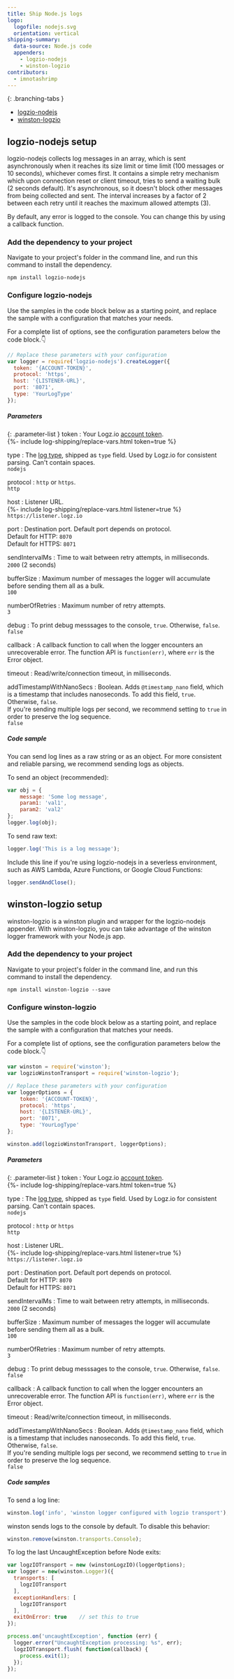 ```yaml
---
title: Ship Node.js logs
logo:
  logofile: nodejs.svg
  orientation: vertical
shipping-summary:
  data-source: Node.js code
  appenders:
    - logzio-nodejs
    - winston-logzio
contributors:
  - imnotashrimp
---
```


<div class="branching-container">

{: .branching-tabs }
  * [logzio-nodejs](#logzio-nodejs-config)
  * [winston-logzio](#winston-logzio-config)

<div id="logzio-nodejs-config">

## logzio-nodejs setup

logzio-nodejs collects log messages in an array, which is sent asynchronously when it reaches its size limit or time limit (100 messages or 10 seconds), whichever comes first.
It contains a simple retry mechanism which upon connection reset or client timeout, tries to send a waiting bulk (2 seconds default).
It's asynchronous, so it doesn't block other messages from being collected and sent.
The interval increases by a factor of 2 between each retry until it reaches the maximum allowed attempts (3).

By default, any error is logged to the console.
You can change this by using a callback function.

### Add the dependency to your project

Navigate to your project's folder in the command line, and run this command to install the dependency.

```shell
npm install logzio-nodejs
```

### Configure logzio-nodejs

Use the samples in the code block below as a starting point, and replace the sample with a configuration that matches your needs.

For a complete list of options, see the configuration parameters below the code block.👇

```js
// Replace these parameters with your configuration
var logger = require('logzio-nodejs').createLogger({
  token: '{ACCOUNT-TOKEN}',
  protocol: 'https',
  host: '{LISTENER-URL}',
  port: '8071',
  type: 'YourLogType'
});
```

##### Parameters

{: .parameter-list }
token <span class="required-param"></span>
  : Your Logz.io [account token](https://app.logz.io/#/dashboard/settings/general). <br />
    {%- include log-shipping/replace-vars.html token=true %} <br />

type
  : The [log type](https://docs.logz.io/user-guide/log-shipping/built-in-log-types.html), shipped as `type` field.
    Used by Logz.io for consistent parsing.
    Can't contain spaces. <br />
    <span class="default-param">`nodejs`</span>

protocol
  : `http` or `https`. <br />
    <span class="default-param">`http`</span>

host
  : Listener URL. <br />
    {%- include log-shipping/replace-vars.html listener=true %} <br />
    <span class="default-param">`https://listener.logz.io`</span>

port
  : Destination port.
    Default port depends on protocol. <br />
    <span class="sm bold">Default for HTTP:</span> `8070` <br />
    <span class="sm bold">Default for HTTPS:</span> `8071`

sendIntervalMs
  : Time to wait between retry attempts, in milliseconds. <br />
    <span class="default-param">`2000` (2 seconds)</span>

bufferSize
  : Maximum number of messages the logger will accumulate before sending them all as a bulk. <br />
    <span class="default-param">`100`</span>

numberOfRetries
  : Maximum number of retry attempts. <br />
    <span class="default-param">`3`</span>

debug
  : To print debug messsages to the console, `true`.
    Otherwise, `false`. <br />
    <span class="default-param">`false`</span>

callback
  : A callback function to call when the logger encounters an unrecoverable error.
    The function API is `function(err)`, where `err` is the Error object.

timeout
  : Read/write/connection timeout, in milliseconds.

addTimestampWithNanoSecs
  : Boolean. Adds `@timestamp_nano` field, which is a timestamp that includes nanoseconds.
    To add this field, `true`.
    Otherwise, `false`. <br />
    If you're sending multiple logs per second, we recommend setting to `true` in order to preserve the log sequence. <br />
    <span class="default-param">`false`</span>

##### Code sample

You can send log lines as a raw string or as an object.
For more consistent and reliable parsing, we recommend sending logs as objects.


To send an object (recommended):

  ```js
  var obj = {
      message: 'Some log message',
      param1: 'val1',
      param2: 'val2'
  };
  logger.log(obj);
  ```


To send raw text:

  ```js
  logger.log('This is a log message');
  ```


Include this line if you're using logzio-nodejs in a severless environment, such as AWS Lambda, Azure Functions, or Google Cloud Functions:

  ```js
  logger.sendAndClose();
  ```

</div>


<div id="winston-logzio-config">

## winston-logzio setup

winston-logzio is a winston plugin and wrapper for the logzio-nodejs appender.
With winston-logzio, you can take advantage of the winston logger framework with your Node.js app.

### Add the dependency to your project

Navigate to your project's folder in the command line, and run this command to install the dependency.

```shell
npm install winston-logzio --save
```

### Configure winston-logzio

Use the samples in the code block below as a starting point, and replace the sample with a configuration that matches your needs.

For a complete list of options, see the configuration parameters below the code block.👇

```js
var winston = require('winston');
var logzioWinstonTransport = require('winston-logzio');

// Replace these parameters with your configuration
var loggerOptions = {
    token: '{ACCOUNT-TOKEN}',
    protocol: 'https',
    host: '{LISTENER-URL}',
    port: '8071',
    type: 'YourLogType'
};

winston.add(logzioWinstonTransport, loggerOptions);
```

##### Parameters

{: .parameter-list }
token <span class="required-param"></span>
  : Your Logz.io [account token](https://app.logz.io/#/dashboard/settings/general). <br />
    {%- include log-shipping/replace-vars.html token=true %} <br />

type
  : The [log type](https://docs.logz.io/user-guide/log-shipping/built-in-log-types.html), shipped as `type` field.
    Used by Logz.io for consistent parsing.
    Can't contain spaces. <br />
    <span class="default-param">`nodejs`</span>

protocol
  : `http` or `https` <br />
    <span class="default-param">`http`</span>

host
  : Listener URL. <br />
    {%- include log-shipping/replace-vars.html listener=true %} <br />
    <span class="default-param">`https://listener.logz.io`</span>

port
  : Destination port.
    Default port depends on protocol. <br />
    <span class="sm bold">Default for HTTP:</span> `8070` <br />
    <span class="sm bold">Default for HTTPS:</span> `8071`

sendIntervalMs
  : Time to wait between retry attempts, in milliseconds. <br />
    <span class="default-param">`2000` (2 seconds)</span>

bufferSize
  : Maximum number of messages the logger will accumulate before sending them all as a bulk. <br />
    <span class="default-param">`100`</span>

numberOfRetries
  : Maximum number of retry attempts. <br />
    <span class="default-param">`3`</span>

debug
  : To print debug messsages to the console, `true`.
    Otherwise, `false`. <br />
    <span class="default-param">`false`</span>

callback
  : A callback function to call when the logger encounters an unrecoverable error.
    The function API is `function(err)`, where `err` is the Error object.

timeout
  : Read/write/connection timeout, in milliseconds.

addTimestampWithNanoSecs
  : Boolean. Adds `@timestamp_nano` field, which is a timestamp that includes nanoseconds.
    To add this field, `true`.
    Otherwise, `false`. <br />
    If you're sending multiple logs per second, we recommend setting to `true` in order to preserve the log sequence. <br />
    <span class="default-param">`false`</span>

##### Code samples

To send a log line:

```js
winston.log('info', 'winston logger configured with logzio transport');
```

winston sends logs to the console by default.
To disable this behavior:

```js
winston.remove(winston.transports.Console);
```

To log the last UncaughtException before Node exits:

```js
var logzIOTransport = new (winstonLogzIO)(loggerOptions);
var logger = new(winston.Logger)({
  transports: [
    logzIOTransport
  ],
  exceptionHandlers: [
    logzIOTransport
  ],
  exitOnError: true    // set this to true
});

process.on('uncaughtException', function (err) {
  logger.error("UncaughtException processing: %s", err);
  logzIOTransport.flush( function(callback) {
    process.exit(1);
  });
});
```

</div>

</div>